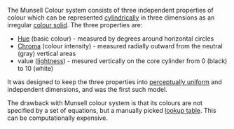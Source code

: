 The Munsell Colour system consists of three independent properties of colour which can be represented [cylindrically](Cylindrical%20Colour%20Space%20Models.md) in three dimensions as an irregular [colour solid](Colour%20Solid.md). The three properties are:

- [Hue](Hue.md) (basic colour) - measured by degrees around horizontal circles
- [Chroma](Chroma.md) (colour intensity) - measured radially outward from the neutral (gray) vertical areas
- value ([lightness](Luminance.md)) - mesured vertically on the core cylinder from 0 (black) to 10 (white)

It was designed to keep the three properties into [perceptually uniform](Uniform%20Colour%20Spaces.md) and independent dimensions, and was the first such model.

The drawback with Munsell colour system is that its colours are not specified by a set of equations, but a manually picked [lookup table](3D%20LUTs.md). This can be computationally expensive.

